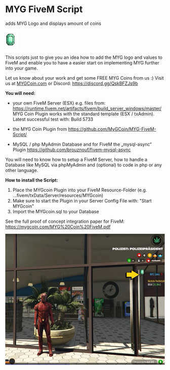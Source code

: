 # MYG FiveM Script
adds MYG Logo and displays amount of coins

![MYG Logo](https://github.com/MyGCoin/MYG-FiveM-Script/blob/5037d586f648839c26b7c66f40ed5e74a8d7a226/ui/img/logo.png)

This scripts just to give you an idea how to add the MYG logo and values to FiveM
and enable you to have a easier start on implementing MYG further into your game.

Let us know about your work and get some FREE MYG Coins from us :)
Visit us at <a href="https://mygcoin.com" target="_myg1">MYGCoin.com</a> or Discord: https://discord.gg/QskBFZJs9b


<b>You will need:</b>
- your own FiveM Server (ESX) e.g. files from: https://runtime.fivem.net/artifacts/fivem/build_server_windows/master/
MYG Coin Plugin works with the standard template (ESX / txAdmin). Latest successful test with: Build 5733

- the MYG Coin Plugin from https://github.com/MyGCoin/MYG-FiveM-Script/
- MySQL / php MyAdmin Database and for FiveM the „mysql-async“ Plugin https://github.com/brouznouf/fivem-mysql-async

You will need to know how to setup a FiveM Server, how to handle a Database like MySQL via phpMyAdmin and (optional) to code in php or any other language. 

<b>How to install the Script:</b>

1. Place the MYGcoin Plugin into your FiveM Resource-Folder (e.g. ...fivem/txData/Server/resources/MYGcoin)
2. Make sure to start the Plugin in your Server Config File with: "Start MYGcoin"
3. Import the MYGcoin.sql to your Database

See the full proof of concept integration paper for FiveM: https://mygcoin.com/MYG%20Coin%20FiveM.pdf

![MYG-Preview FiveM](https://github.com/MyGCoin/MYG-FiveM-Script/blob/main/screenfivem.png)


